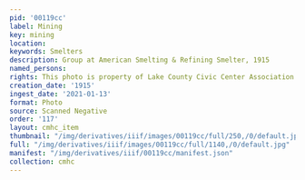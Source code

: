 ```yaml
---
pid: '00119cc'
label: Mining
key: mining
location: 
keywords: Smelters
description: Group at American Smelting & Refining Smelter, 1915
named_persons: 
rights: This photo is property of Lake County Civic Center Association.
creation_date: '1915'
ingest_date: '2021-01-13'
format: Photo
source: Scanned Negative
order: '117'
layout: cmhc_item
thumbnail: "/img/derivatives/iiif/images/00119cc/full/250,/0/default.jpg"
full: "/img/derivatives/iiif/images/00119cc/full/1140,/0/default.jpg"
manifest: "/img/derivatives/iiif/00119cc/manifest.json"
collection: cmhc
---
```

